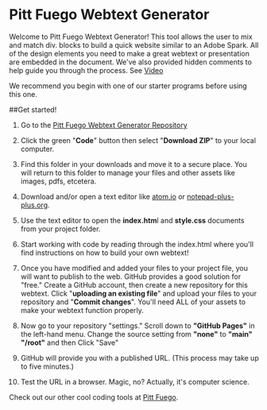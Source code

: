 # Pitt Fuego Webtext Generator

Welcome to Pitt Fuego Webtext Generator! This tool allows the user to mix and match div. blocks to build a quick website similar to an Adobe Spark. All of the design elements you need to make a great webtext or presentation are embedded in the document. We've also provided hidden comments to help guide you through the process. See [Video](https://www.youtube.com/watch?v=QzMJtLUncIg)

We recommend you begin with one of our starter programs before using this one.


##Get started!


1. Go to the [Pitt Fuego Webtext Generator Repository](https://github.com/Pitt-Fuego/pitt-fuego-webtext-generator)

2. Click the green "**Code**" button then select "**Download ZIP**" to your local computer.

3. Find this folder in your downloads and move it to a secure place. You will return to this folder to manage your files and other assets like images, pdfs, etcetera.

4. Download and/or open a text editor like [atom.io](https://atom.io) or [notepad-plus-plus.org](notepad-plus-plus.org).

5. Use the text editor to open the **index.htm**l and **style.css** documents from your project folder.  

6. Start working with code by reading through the index.html where you'll find instructions on how to build your own webtext!

7. Once you have modified and added your files to your project file, you will want to publish to the web. GitHub provides a good solution for "free." Create a GitHub account, then create a new repository for this webtext. Click  "**uploading an existing file**" and upload your files to your repository and "**Commit changes**". You'll need ALL of your assets to make your webtext function properly.

8. Now go to your repository "settings." Scroll down to **"GitHub Pages"** in the left-hand menu. Change the source setting from **"none"** to **"main" "/root"** and then Click "Save"

9. GitHub will provide you with a published URL. (This process may take up to five minutes.)

10. Test the URL in a browser. Magic, no? Actually, it's computer science.  


Check out our other cool coding tools at [Pitt Fuego](https://pitt-fuego.github.io/Pitt-Fuego-Coding-Tools/).
